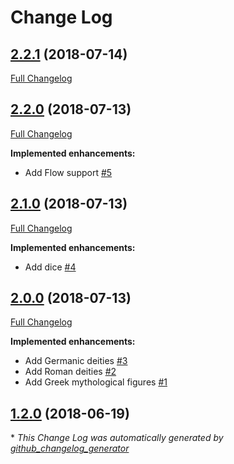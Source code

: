 # Change Log

## [2.2.1](https://github.com/kaishiyoku/loremize/tree/2.2.1) (2018-07-14)
[Full Changelog](https://github.com/kaishiyoku/loremize/compare/2.2.0...2.2.1)

## [2.2.0](https://github.com/kaishiyoku/loremize/tree/2.2.0) (2018-07-13)
[Full Changelog](https://github.com/kaishiyoku/loremize/compare/2.1.0...2.2.0)

**Implemented enhancements:**

- Add Flow support [\#5](https://github.com/Kaishiyoku/loremize/issues/5)

## [2.1.0](https://github.com/kaishiyoku/loremize/tree/2.1.0) (2018-07-13)
[Full Changelog](https://github.com/kaishiyoku/loremize/compare/2.0.0...2.1.0)

**Implemented enhancements:**

- Add dice [\#4](https://github.com/Kaishiyoku/loremize/issues/4)

## [2.0.0](https://github.com/kaishiyoku/loremize/tree/2.0.0) (2018-07-13)
[Full Changelog](https://github.com/kaishiyoku/loremize/compare/1.2.0...2.0.0)

**Implemented enhancements:**

- Add Germanic deities [\#3](https://github.com/Kaishiyoku/loremize/issues/3)
- Add Roman deities [\#2](https://github.com/Kaishiyoku/loremize/issues/2)
- Add Greek mythological figures [\#1](https://github.com/Kaishiyoku/loremize/issues/1)

## [1.2.0](https://github.com/kaishiyoku/loremize/tree/1.2.0) (2018-06-19)


\* *This Change Log was automatically generated by [github_changelog_generator](https://github.com/skywinder/Github-Changelog-Generator)*